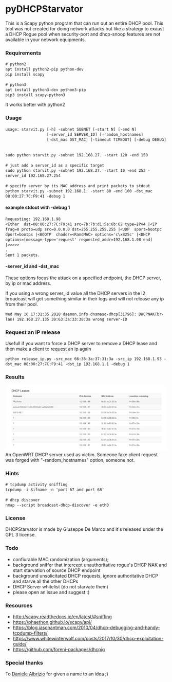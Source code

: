 # pyDHCPStarvator

This is a Scapy python program that can run out an entire DHCP pool.
This tool was not created for doing network attacks but like a strategy to exaust a DHCP Rogue pool when security-port and dhcp-snoop features are not available in your network equipments.

### Requirements
````
# python2
apt install python2-pip python-dev
pip install scapy

# python3
apt install python3-dev python3-pip
pip3 install scapy-python3
````
It works better with python2

### Usage
````
usage: starvit.py [-h] -subnet SUBNET [-start N] [-end N]
                  [-server_id SERVER_ID] [-random_hostnames]
                  [-dst_mac DST_MAC] [-timeout TIMEOUT] [-debug DEBUG]


sudo python starvit.py -subnet 192.168.27. -start 120 -end 150

# just add a server_id as a specific target
sudo python starvit.py -subnet 192.168.27. -start 10 -end 253 -server_id 192.168.27.254

# specify server by its MAC address and print packets to stdout
python starvit.py -subnet 192.168.1. -start 80 -end 100 -dst_mac 08:00:27:7C:F9:41 -debug 1
````

#### example stdout with -debug 1
````
Requesting: 192.168.1.98
<Ether  dst=08:00:27:7C:F9:41 src=7b:7b:d1:5a:6b:62 type=IPv4 |<IP  frag=0 proto=udp src=0.0.0.0 dst=255.255.255.255 |<UDP  sport=bootpc dport=bootps |<BOOTP  chaddr=<RandMAC> options='c\x82Sc' |<DHCP  options=[message-type='request' requested_addr=192.168.1.98 end] |>>>>>
.
Sent 1 packets.
````

#### -server_id and -dst_mac
These options focus the attack on a specified endpoint, the DHCP server, by ip or mac address.

If you using a wrong server_id value all the DHCP servers in the l2 broadcast will get something similar in their logs and will not release any ip from their pool.
````
Wed May 16 17:31:35 2018 daemon.info dnsmasq-dhcp[31796]: DHCPNAK(br-lan) 192.168.27.135 30:63:3a:33:38:3a wrong server-ID
````

### Request an IP release
Usefull if you want to force a DHCP server to remove a DHCP lease and then make a client to request an ip again
````
python release_ip.py -src_mac 66:36:3a:37:31:3a -src_ip 192.168.1.93 -dst_mac 08:00:27:7C:F9:41 -dst_ip 192.168.1.1 -debug 1

````

### Results
![example](images/example.png)
An OpenWRT DHCP server used as victim.
Someone fake client request was forged with "-random_hostnames" option, someone not.

### Hints
````
# tcpdump activity sniffing
tcpdump -i $ifname -n 'port 67 and port 68'

# dhcp discover
nmap --script broadcast-dhcp-discover -e eth0
````
### License

DHCPStarvator is made by Giuseppe De Marco and it's released under the GPL 3 license.

### Todo

- confiurable MAC randomization (arguments);
- background sniffer that intercept unauthoritative rogue's DHCP NAK and start starvation of source DHCP endpoint
- background unsolicitated DHCP requests, ignore authoritative DHCP and starve all the other DHCPs
- DHCP Server whitelist (do not starvate them)
- please open an issue and suggest :)

### Resources

- http://scapy.readthedocs.io/en/latest/#sniffing
- https://phaethon.github.io/scapy/api/
- https://blog.jasonantman.com/2010/04/dhcp-debugging-and-handy-tcpdump-filters/
- https://www.whitewinterwolf.com/posts/2017/10/30/dhcp-exploitation-guide/
- https://github.com/foreni-packages/dhcpig

### Special thanks
To [Daniele Albrizio](https://github.com/speedj) for given a name to an idea ;)
